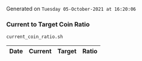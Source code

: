 Generated on `Tuesday 05-October-2021 at 16:20:06`

### Current to Target Coin Ratio
`current_coin_ratio.sh`

Date|Current|Target|Ratio
---|---|---|---
